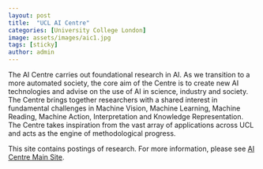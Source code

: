 ```yaml
---
layout: post
title:  "UCL AI Centre"
categories: [University College London]
image: assets/images/aic1.jpg
tags: [sticky]
author: admin
---
```


The AI Centre carries out foundational research in AI. As we transition to a more automated society, the core aim of the Centre is to create new AI technologies and advise on the use of AI in science, industry and society. The Centre brings together researchers with a shared interest in fundamental challenges in Machine Vision, Machine Learning, Machine Reading, Machine Action, Interpretation and Knowledge Representation. The Centre takes inspiration from the vast array of applications across UCL and acts as the engine of methodological progress.

This site contains postings of research. For more information, please see [AI Centre Main Site][aic].

[aic]: https://www.ucl.ac.uk/ai-centre




